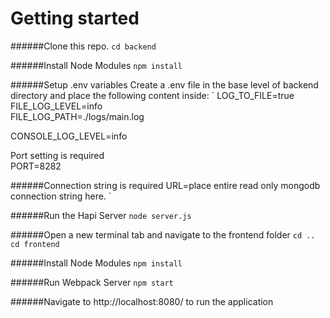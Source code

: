 # Getting started
######Clone this repo.
`cd backend`

######Install Node Modules
`npm install`

######Setup .env variables
Create a .env file in the base level of backend directory and place the following content inside:
`
LOG_TO_FILE=true<br>
FILE_LOG_LEVEL=info<br>
FILE_LOG_PATH=./logs/main.log

CONSOLE_LOG_LEVEL=info

Port setting is required<br>
PORT=8282

######Connection string is required
URL=place entire read only mongodb connection string here.
`

######Run the Hapi Server
`node server.js`

######Open a new terminal tab and navigate to the frontend folder
`cd ..`
`cd frontend`

######Install Node Modules
`npm install`

######Run Webpack Server
`npm start`

######Navigate to http://localhost:8080/ to run the application
